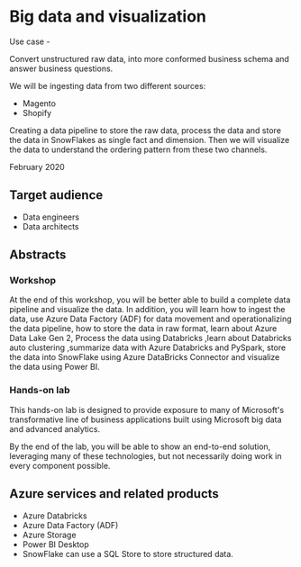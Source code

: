 # Big data and visualization

Use case -

Convert unstructured raw data, into more conformed business schema and answer business questions.

We will be ingesting data from two different sources:

- Magento
- Shopify

Creating a data pipeline to store the raw data, process the data and store the data in SnowFlakes as single fact and dimension. Then we will visualize the data to understand the ordering pattern from these two channels.

February 2020

## Target audience

- Data engineers
- Data architects

## Abstracts

### Workshop

At the end of this workshop, you will be better able to build a complete data pipeline and visualize the data.
In addition, you will learn how to ingest the data, use Azure Data Factory (ADF) for data movement and operationalizing the data pipeline, how to store the data in raw format, learn about Azure Data Lake Gen 2, Process the data using Databricks ,learn about Databricks auto clustering ,summarize data with Azure Databricks and PySpark, store the data into SnowFlake using Azure DataBricks Connector and visualize the data using Power BI.


### Hands-on lab

This hands-on lab is designed to provide exposure to many of Microsoft's transformative line of business applications built using Microsoft big data and advanced analytics.

By the end of the lab, you will be able to show an end-to-end solution, leveraging many of these technologies, but not necessarily doing work in every component possible.

## Azure services and related products

- Azure Databricks
- Azure Data Factory (ADF)
- Azure Storage
- Power BI Desktop
- SnowFlake can use a SQL Store to store structured data.





